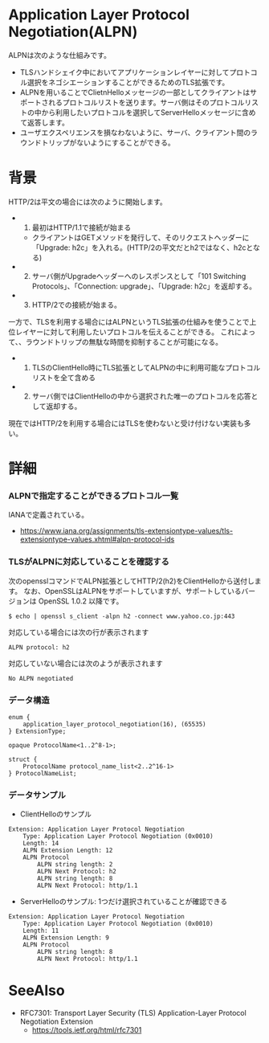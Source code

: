 # Application Layer Protocol Negotiation(ALPN)
ALPNは次のような仕組みです。
- TLSハンドシェイク中においてアプリケーションレイヤーに対してプロトコル選択をネゴシエーションすることができるためのTLS拡張です。
- ALPNを用いることでClietnHelloメッセージの一部としてクライアントはサポートされるプロトコルリストを送ります。サーバ側はそのプロトコルリストの中から利用したいプロトコルを選択してServerHelloメッセージに含めて返答します。
- ユーザエクスペリエンスを損なわないように、サーバ、クライアント間のラウンドトリップがないようにすることができる。

# 背景
HTTP/2は平文の場合には次のように開始します。
- 1. 最初はHTTP/1.1で接続が始まる
  - クライアントはGETメソッドを発行して、そのリクエストヘッダーに「Upgrade: h2c」を入れる。(HTTP/2の平文だとh2ではなく、h2cとなる)
- 2. サーバ側がUpgradeヘッダーへのレスポンスとして「101 Switching Protocols」、「Connection: upgrade」、「Upgrade: h2c」を返却する。
- 3. HTTP/2での接続が始まる。

一方で、TLSを利用する場合にはALPNというTLS拡張の仕組みを使うことで上位レイヤーに対して利用したいプロトコルを伝えることができる。
これによって、、ラウンドトリップの無駄な時間を抑制することが可能になる。
- 1. TLSのClientHello時にTLS拡張としてALPNの中に利用可能なプロトコルリストを全て含める
- 2. サーバ側ではClientHelloの中から選択された唯一のプロトコルを応答として返却する。

現在ではHTTP/2を利用する場合にはTLSを使わないと受け付けない実装も多い。

# 詳細
### ALPNで指定することができるプロトコル一覧
IANAで定義されている。
- https://www.iana.org/assignments/tls-extensiontype-values/tls-extensiontype-values.xhtml#alpn-protocol-ids

### TLSがALPNに対応していることを確認する
次のopensslコマンドでALPN拡張としてHTTP/2(h2)をClientHelloから送付します。
なお、OpenSSLはALPNをサポートしていますが、サポートしているバージョンは OpenSSL 1.0.2 以降です。
```
$ echo | openssl s_client -alpn h2 -connect www.yahoo.co.jp:443 
```

対応している場合には次の行が表示されます
```
ALPN protocol: h2
```

対応していない場合には次のようが表示されます
```
No ALPN negotiated
```

### データ構造
```
enum {
    application_layer_protocol_negotiation(16), (65535)
} ExtensionType;

opaque ProtocolName<1..2^8-1>;

struct {
    ProtocolName protocol_name_list<2..2^16-1>
} ProtocolNameList;
```

### データサンプル
- ClientHelloのサンプル
```
Extension: Application Layer Protocol Negotiation
    Type: Application Layer Protocol Negotiation (0x0010)
    Length: 14
    ALPN Extension Length: 12
    ALPN Protocol
        ALPN string length: 2
        ALPN Next Protocol: h2
        ALPN string length: 8
        ALPN Next Protocol: http/1.1
```
- ServerHelloのサンプル: 1つだけ選択されていることが確認できる
```
Extension: Application Layer Protocol Negotiation
    Type: Application Layer Protocol Negotiation (0x0010)
    Length: 11
    ALPN Extension Length: 9
    ALPN Protocol
        ALPN string length: 8
        ALPN Next Protocol: http/1.1
```

# SeeAlso
- RFC7301: Transport Layer Security (TLS) Application-Layer Protocol Negotiation Extension
  - https://tools.ietf.org/html/rfc7301
